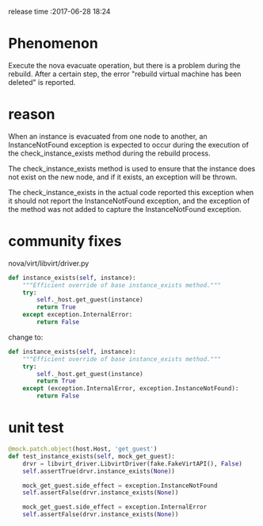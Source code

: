 release time :2017-06-28 18:24

# Phenomenon

Execute the nova evacuate operation, but there is a problem during the rebuild. After a certain step, the error "rebuild virtual machine has been deleted" is reported.

# reason

When an instance is evacuated from one node to another, an InstanceNotFound exception is expected to occur during the execution of the check_instance_exists method during the rebuild process.

The check_instance_exists method is used to ensure that the instance does not exist on the new node, and if it exists, an exception will be thrown.

The check_instance_exists in the actual code reported this exception when it should not report the InstanceNotFound exception, and the exception of the method was not added to capture the InstanceNotFound exception.

# community fixes

nova/virt/libvirt/driver.py

```python
def instance_exists(self, instance):
    """Efficient override of base instance_exists method."""
    try:
        self._host.get_guest(instance)
        return True
    except exception.InternalError:
        return False
```

change to:

```python
def instance_exists(self, instance):
    """Efficient override of base instance_exists method."""
    try:
        self._host.get_guest(instance)
        return True
    except (exception.InternalError, exception.InstanceNotFound):
        return False
```



# unit test

```python
@mock.patch.object(host.Host, 'get_guest')
def test_instance_exists(self, mock_get_guest):
    drvr = libvirt_driver.LibvirtDriver(fake.FakeVirtAPI(), False)
    self.assertTrue(drvr.instance_exists(None))

    mock_get_guest.side_effect = exception.InstanceNotFound
    self.assertFalse(drvr.instance_exists(None))

    mock_get_guest.side_effect = exception.InternalError
    self.assertFalse(drvr.instance_exists(None))
```
